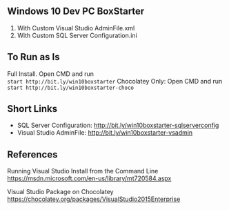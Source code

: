 ## Windows 10 Dev PC BoxStarter

1. With Custom Visual Studio AdminFile.xml
2. With Custom SQL Server Configuration.ini

## To Run as Is
  Full Install. Open CMD and run   
  ```start http://bit.ly/win10boxstarter```
  Chocolatey Only: Open CMD and run   
  ```start http://bit.ly/win10boxstarter-choco```

## Short Links
- SQL Server Configuration: http://bit.ly/win10boxstarter-sqlserverconfig
- Visual Studio AdminFile: http://bit.ly/win10boxstarter-vsadmin

## References

Running Visual Studio Install from the Command Line
https://msdn.microsoft.com/en-us/library/mt720584.aspx

Visual Studio Package on Chocolatey
https://chocolatey.org/packages/VisualStudio2015Enterprise
